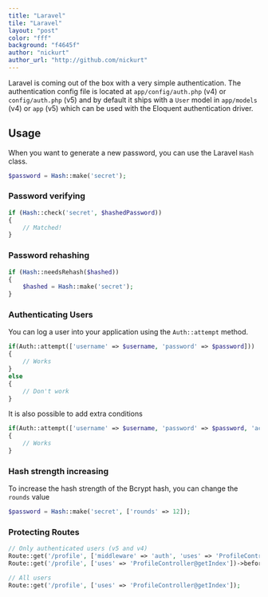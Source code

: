 ```yaml
---
title: "Laravel"
tile: "Laravel"
layout: "post"
color: "fff"
background: "f4645f"
author: "nickurt"
author_url: "http://github.com/nickurt"
---
```


Laravel is coming out of the box with a very simple authentication. The authentication config file is located at `app/config/auth.php` (v4) or `config/auth.php` (v5) and by default it ships with a `User` model in `app/models` (v4) or `app` (v5) which can be used with the Eloquent authentication driver.

## Usage

When you want to generate a new password, you can use the Laravel `Hash` class.

```php
$password = Hash::make('secret');
```

### Password verifying

```php
if (Hash::check('secret', $hashedPassword))
{
	// Matched!
}
```
### Password rehashing
```php
if (Hash::needsRehash($hashed))
{
	$hashed = Hash::make('secret');
}
```
### Authenticating Users

You can log a user into your application using the `Auth::attempt` method.

```php
if(Auth::attempt(['username' => $username, 'password' => $password]))
{
	// Works
}
else
{
	// Don't work
}
```
It is also possible to add extra conditions 
```php
if(Auth::attempt(['username' => $username, 'password' => $password, 'active' => 1]))
{
	// Works
}
```
### Hash strength increasing
To increase the hash strength of the Bcrypt hash, you can change the `rounds` value
```php
$password = Hash::make('secret', ['rounds' => 12]);
```
### Protecting Routes
```php
// Only authenticated users (v5 and v4)
Route::get('/profile', ['middleware' => 'auth', 'uses' => 'ProfileController@getIndex']);
Route::get('/profile', ['uses' => 'ProfileController@getIndex'])->before('auth');

// All users
Route::get('/profile', ['uses' => 'ProfileController@getIndex']);
```